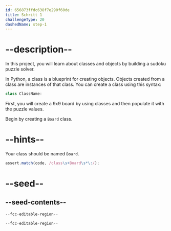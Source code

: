 ```yaml
---
id: 656873ffdc638f7e290f60de
title: Schritt 1
challengeType: 20
dashedName: step-1
---
```


# --description--

In this project, you will learn about classes and objects by building a sudoku puzzle solver.

In Python, a class is a blueprint for creating objects. Objects created from a class are instances of that class. You can create a class using this syntax:

```js
class ClassName:
```

First, you will create a 9x9 board by using classes and then populate it with the puzzle values.

Begin by creating a `Board` class.

# --hints--

Your class should be named `Board`.

```js
assert.match(code, /class\s+Board\s*\:/);
```

# --seed--

## --seed-contents--

```py
--fcc-editable-region--

--fcc-editable-region--
```

